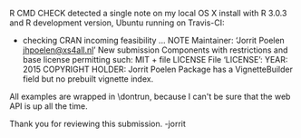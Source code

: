 R CMD CHECK detected a single note on my local OS X install with R 3.0.3 and R development version, Ubuntu running on Travis-CI:

* checking CRAN incoming feasibility ... NOTE
Maintainer: ‘Jorrit Poelen <jhpoelen@xs4all.nl>’
New submission
Components with restrictions and base license permitting such:
  MIT + file LICENSE
File ‘LICENSE’:
  YEAR: 2015
  COPYRIGHT HOLDER: Jorrit Poelen
Package has a VignetteBuilder field but no prebuilt vignette index.

All examples are wrapped in \dontrun, because I can't be sure that the web API is up all the time.

Thank you for reviewing this submission. 
-jorrit

